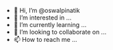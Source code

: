 - 👋 Hi, I’m @oswalpinatik
- 👀 I’m interested in ...
- 🌱 I’m currently learning ...
- 💞️ I’m looking to collaborate on ...
- 📫 How to reach me ...

<!---
oswalpinatik/oswalpinatik is a ✨ special ✨ repository because its `README.md` (this file) appears on your GitHub profile.
You can click the Preview link to take a look at your changes.
--->
